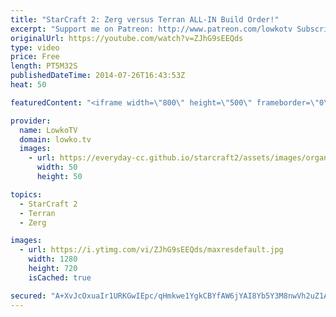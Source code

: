 ```yaml
---
title: "StarCraft 2: Zerg versus Terran ALL-IN Build Order!"
excerpt: "Support me on Patreon: http://www.patreon.com/lowkotv Subscribe for more videos: http://lowko.tv/youtube  StarCraft 2: Heart of the Swarm Zerg versus Terran Build Order.  This is an extremely effective build order in StarCraft 2 for the Zerg versus Terran match-up. Keep in mind that this is an all in,"
originalUrl: https://youtube.com/watch?v=ZJhG9sEEQds
type: video
price: Free
length: PT5M32S
publishedDateTime: 2014-07-26T16:43:53Z
heat: 50

featuredContent: "<iframe width=\"800\" height=\"500\" frameborder=\"0\" src=\"https://www.youtube.com/embed/ZJhG9sEEQds\" allow=\"accelerometer; autoplay; encrypted-media; gyroscope; picture-in-picture\" allowfullscreen></iframe>"

provider:
  name: LowkoTV
  domain: lowko.tv
  images:
    - url: https://everyday-cc.github.io/starcraft2/assets/images/organizations/lowko.tv-50x50.jpg
      width: 50
      height: 50

topics:
  - StarCraft 2
  - Terran
  - Zerg

images:
  - url: https://i.ytimg.com/vi/ZJhG9sEEQds/maxresdefault.jpg
    width: 1280
    height: 720
    isCached: true

secured: "A+XvJcOxuaIr1URKGwIEpc/qHmkwe1YgkCBYfAW6jYAI8Yb5Y3M8nwVh2uZ1AE/fqawFoRIQ8FLQ5OjD8BLiGv7eDVHjbwFaeHYZfO2NbGnEHN4+VllTuYb+P5SMH2SwJH2CmFXnBNz0UVJmm4uCuzc2esTIpFDsc9YZVW7QW5v/RczmjgUeIoIBGUsYRBN3UFYuGqEQlT/N5BXI9c6YNFgU9Al7jtTbOCcoCjo7LXPi0DOa6Yf+JxM4hGRMlz1MuKX7Gg6jcW+3CvVIQef8KCw34Af9WebySeEOfoJGYcERJesJVsvqzbkSvvvC+xjlSgm2u/stAV00FUXfFsbO5yrjzF7hJyuPntwxBWlzwhS4zvQTUAMVAzgSY8ykDYuWKFg7xNwAyy1bgCCn8kwbZmWyXWkGpVC5utcH1I761gc=;2bx0K6gcNmY3MWWpx8wPCA=="
---
```


